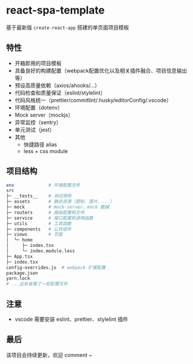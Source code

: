 # react-spa-template

基于最新版 `create-react-app` 搭建的单页面项目模板

## 特性

- 开箱即用的项目模板
- 具备良好的构建配置（webpack配置优化以及相关插件融合、项目信息输出等）
- 预设高质量依赖（axios/ahooks/...）
- 代码检查和质量保证（eslint/stylelint）
- 代码风格统一（prettier/commitlint/.husky/editorConfig/.vscode）
- 环境配置（dotenv）
- Mock server（mockjs）
- 异常监控（sentry）
- 单元测试（jest）
- 其他
  - 快捷路径 alias
  - less + css module

## 项目结构

```bash
env             # 环境配置文件
src
├─ __tests__    # 测试用例
├─ assets       # 静态资源（图标、图片、...）
├─ mock         # mock-server、mock 数据
├─ routers      # 路由配置和文件
├─ service      # 接口配置和调用函数
├─ utils        # 工具函数
├─ components   # 公共组件
├─ views        # 页面
│  └─ home
│     ├─ index.tsx
│     └─ index.module.less
├─ App.tsx
├─ index.tsx
config-overrides.js  # webpack 扩展配置
package.json
yarn.lock
# ...此处省略了一些配置文件
```

## 注意

- vscode 需要安装 eslint、prettier、stylelint 插件

## 最后

该项目会持续更新，欢迎 comment ~
